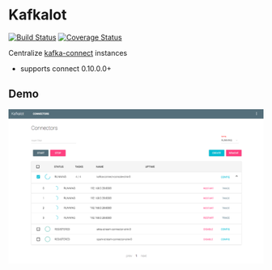 # Kafkalot 

[![Build Status](https://travis-ci.org/1ambda/kafka-connect-dashboard.svg?branch=master)](https://travis-ci.org/1ambda/kafka-connect-dashboard) [![Coverage Status](https://coveralls.io/repos/github/1ambda/kafka-connect-dashboard/badge.svg?branch=master)](https://coveralls.io/github/1ambda/kafka-connect-dashboard?branch=master)

Centralize [kafka-connect](http://kafka.apache.org/documentation.html#connect) instances 

- supports connect 0.10.0.0+

## Demo

![DEMO](https://raw.githubusercontent.com/1ambda/kafka-connect-dashboard/screenshot/screenshots/kafkalot-demo.png)

